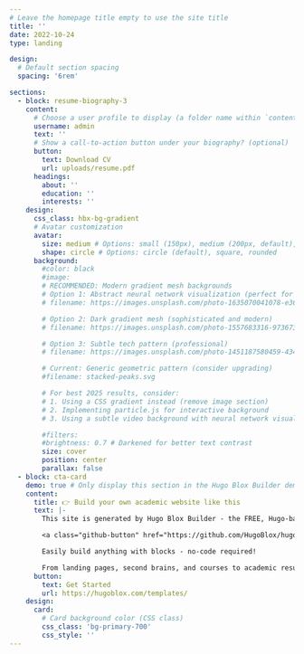 ```yaml
---
# Leave the homepage title empty to use the site title
title: ''
date: 2022-10-24
type: landing

design:
  # Default section spacing
  spacing: '6rem'

sections:
  - block: resume-biography-3
    content:
      # Choose a user profile to display (a folder name within `content/authors/`)
      username: admin
      text: ''
      # Show a call-to-action button under your biography? (optional)
      button:
        text: Download CV
        url: uploads/resume.pdf
      headings:
        about: ''
        education: ''
        interests: ''
    design:
      css_class: hbx-bg-gradient
      # Avatar customization
      avatar:
        size: medium # Options: small (150px), medium (200px, default), large (320px), xl (400px), xxl (500px)
        shape: circle # Options: circle (default), square, rounded
      background:
        #color: black
        #image:
        # RECOMMENDED: Modern gradient mesh backgrounds
        # Option 1: Abstract neural network visualization (perfect for AI researchers)
        # filename: https://images.unsplash.com/photo-1635070041078-e363dbe005cb

        # Option 2: Dark gradient mesh (sophisticated and modern)
        # filename: https://images.unsplash.com/photo-1557683316-973673baf926

        # Option 3: Subtle tech pattern (professional)
        # filename: https://images.unsplash.com/photo-1451187580459-43490279c0fa

        # Current: Generic geometric pattern (consider upgrading)
        #filename: stacked-peaks.svg

        # For best 2025 results, consider:
        # 1. Using a CSS gradient instead (remove image section)
        # 2. Implementing particle.js for interactive background
        # 3. Using a subtle video background with neural network visualization

        #filters:
        #brightness: 0.7 # Darkened for better text contrast
        size: cover
        position: center
        parallax: false
  - block: cta-card
    demo: true # Only display this section in the Hugo Blox Builder demo site
    content:
      title: 👉 Build your own academic website like this
      text: |-
        This site is generated by Hugo Blox Builder - the FREE, Hugo-based open source website builder trusted by 250,000+ academics like you.

        <a class="github-button" href="https://github.com/HugoBlox/hugo-blox-builder" data-color-scheme="no-preference: light; light: light; dark: dark;" data-icon="octicon-star" data-size="large" data-show-count="true" aria-label="Star HugoBlox/hugo-blox-builder on GitHub">Star</a>

        Easily build anything with blocks - no-code required!

        From landing pages, second brains, and courses to academic resumés, conferences, and tech blogs.
      button:
        text: Get Started
        url: https://hugoblox.com/templates/
    design:
      card:
        # Card background color (CSS class)
        css_class: 'bg-primary-700'
        css_style: ''
---
```

